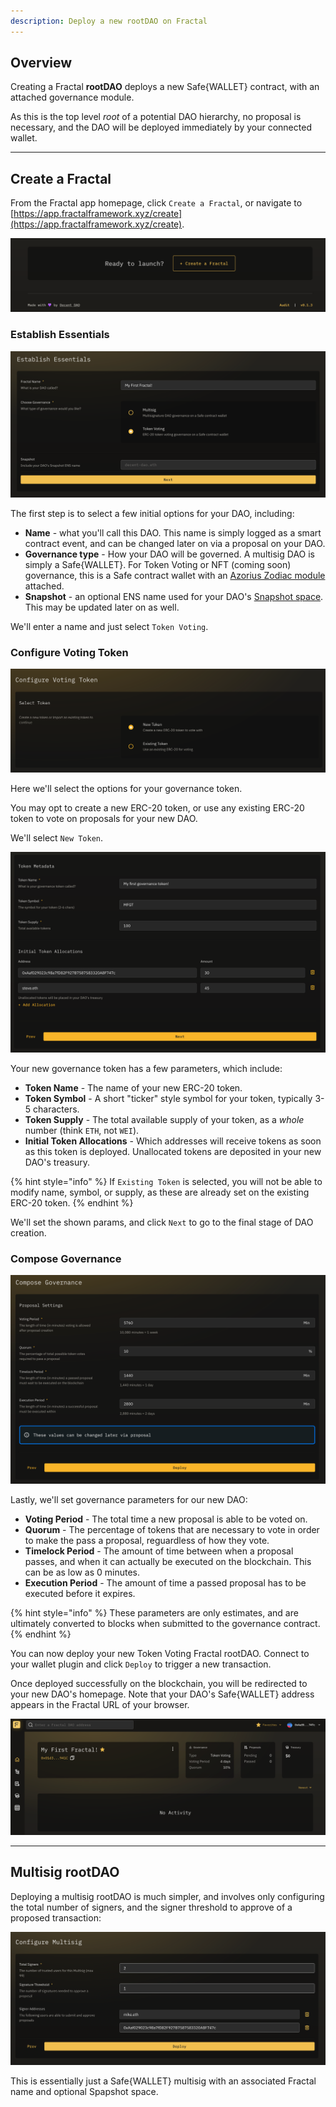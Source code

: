```yaml
---
description: Deploy a new rootDAO on Fractal
---
```


## Overview

Creating a Fractal **rootDAO** deploys a new Safe{WALLET} contract, with an attached governance module.

As this is the top level *root* of a potential DAO hierarchy, no proposal is necessary, and the DAO will be deployed immediately by your connected wallet.

---

## Create a Fractal

From the Fractal app homepage, click `Create a Fractal`, or navigate to [https://app.fractalframework.xyz/create](https://app.fractalframework.xyz/create).

![](../.gitbook/assets/create-dao.png)

### Establish Essentials

![](../.gitbook/assets/establish-essentials.png)

The first step is to select a few initial options for your DAO, including:

- **Name** - what you'll call this DAO. This name is simply logged as a smart contract event, and can be changed later on via a proposal on your DAO.
- **Governance type** - How your DAO will be governed. A multisig DAO is simply a Safe{WALLET}.  For Token Voting or NFT (coming soon) governance, this is a Safe contract wallet with an [Azorius Zodiac module](https://github.com/decent-dao/fractal-contracts) attached.
- **Snapshot** - an optional ENS name used for your DAO's [Snapshot space](https://docs.snapshot.org/user-guides/spaces/create). This may be updated later on as well.

We'll enter a name and just select `Token Voting`.

### Configure Voting Token

![](../.gitbook/assets/token1.png)

Here we'll select the options for your governance token.

You may opt to create a new ERC-20 token, or use any existing ERC-20 token to vote on proposals for your new DAO.

We'll select `New Token`.

![](../.gitbook/assets/token2.png)

Your new governance token has a few parameters, which include:

- **Token Name** - The name of your new ERC-20 token.
- **Token Symbol** - A short "ticker" style symbol for your token, typically 3-5 characters.
- **Token Supply** - The total available supply of your token, as a *whole* number (think `ETH`, not `WEI`).
- **Initial Token Allocations** - Which addresses will receive tokens as soon as this token is deployed.  Unallocated tokens are deposited in your new DAO's treasury.

{% hint style="info" %}
If `Existing Token` is selected, you will not be able to modify name, symbol, or supply, as these are already set on the existing ERC-20 token.
{% endhint %}

We'll set the shown params, and click `Next` to go to the final stage of DAO creation.

### Compose Governance

![](../.gitbook/assets/compose.png)

Lastly, we'll set governance parameters for our new DAO:

- **Voting Period** - The total time a new proposal is able to be voted on.
- **Quorum** - The percentage of tokens that are necessary to vote in order to make the pass a proposal, reguardless of how they vote.
- **Timelock Period** - The amount of time between when a proposal passes, and when it can actually be executed on the blockchain.  This can be as low as 0 minutes.
- **Execution Period** - The amount of time a passed proposal has to be executed before it expires.

{% hint style="info" %}
These parameters are only estimates, and are ultimately converted to blocks when submitted to the governance contract.
{% endhint %}

You can now deploy your new Token Voting Fractal rootDAO.  Connect to your wallet plugin and click `Deploy` to trigger a new transaction.

Once deployed successfully on the blockchain, you will be redirected to your new DAO's homepage. Note that your DAO's Safe{WALLET} address appears in the Fractal URL of your browser.

![](../.gitbook/assets/newdao.png)

---

## Multisig rootDAO

Deploying a multisig rootDAO is much simpler, and involves only configuring the total number of signers, and the signer threshold to approve of a proposed transaction:

![](../.gitbook/assets/newmultisig.png)

This is essentially just a Safe{WALLET} multisig with an associated Fractal name and optional Spapshot space.